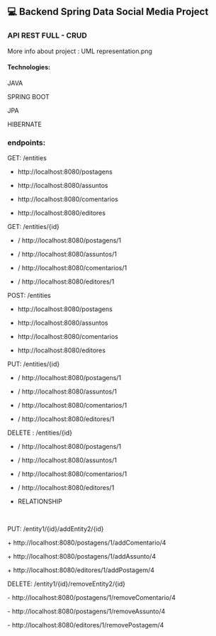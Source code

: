 ## 💻 Backend Spring Data Social Media Project 

 ### API REST FULL - CRUD



More info about project :  UML representation.png




#### Technologies:

JAVA

SPRING BOOT

JPA

HIBERNATE




### endpoints:



GET: /entities

* </postagens>	       http://localhost:8080/postagens

* </assuntos>             http://localhost:8080/assuntos

* </comentarios>      http://localhost:8080/comentarios

* </editores>             http://localhost:8080/editores



GET: /entities/{id}

*  <postagens>/<id>                  http://localhost:8080/postagens/1

*  <assuntos>/<id>                    http://localhost:8080/assuntos/1

* <comentarios>/<id>              http://localhost:8080/comentarios/1

* <editores>/<id>                     http://localhost:8080/editores/1



POST: /entities

* </postagens>	       http://localhost:8080/postagens

* </assuntos>             http://localhost:8080/assuntos

* </comentarios>      http://localhost:8080/comentarios

* </editores>             http://localhost:8080/editores



PUT: /entities/{id}

*  <postagens>/<id>                  http://localhost:8080/postagens/1

*  <assuntos>/<id>                    http://localhost:8080/assuntos/1

* <comentarios>/<id>              http://localhost:8080/comentarios/1

* <editores>/<id>                     http://localhost:8080/editores/1



DELETE : /entities/{id}

*  <postagens>/<id>                  http://localhost:8080/postagens/1

*  <assuntos>/<id>                    http://localhost:8080/assuntos/1

* <comentarios>/<id>              http://localhost:8080/comentarios/1

* <editores>/<id>                     http://localhost:8080/editores/1



* RELATIONSHIP

​	

PUT: /entity1/{id}/addEntity2/{id}



<Postagem> + <Comentario>   http://localhost:8080/postagens/1/addComentario/4

<Postagem> + <Assunto>          http://localhost:8080/postagens/1/addAssunto/4

<Editor> + <Postagem>            http://localhost:8080/editores/1/addPostagem/4



DELETE: /entity1/{id}/removeEntity2/{id}



<Postagem> - <Comentario>   http://localhost:8080/postagens/1/removeComentario/4

<Postagem> - <Assunto>          http://localhost:8080/postagens/1/removeAssunto/4

<Editor> - <Postagem>            http://localhost:8080/editores/1/removePostagem/4



